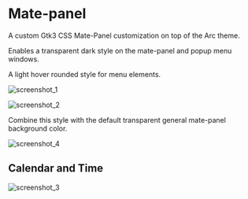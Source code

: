 # Mate-panel
A custom Gtk3 CSS Mate-Panel customization on top of the Arc theme.

Enables a transparent dark style on the mate-panel and popup menu windows.


A light hover rounded style for menu elements.

![screenshot_1](https://user-images.githubusercontent.com/32439114/48990257-ba6d8f80-f0fb-11e8-89ee-b17e19f0dca2.png)

![screenshot_2](https://user-images.githubusercontent.com/32439114/48990704-87c49680-f0fd-11e8-95cc-693a7c924256.png)

Combine this style with the default transparent general mate-panel background color. 

![screenshot_4](https://user-images.githubusercontent.com/32439114/48991481-0969f380-f101-11e8-9ee6-2ad9f98b8e80.png)


## Calendar and Time 


![screenshot_3](https://user-images.githubusercontent.com/32439114/48990759-b5a9db00-f0fd-11e8-89b6-13e278528fb5.png)

